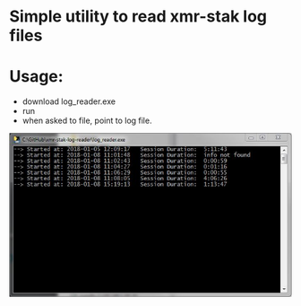 # Simple utility to read xmr-stak log files

# Usage:
- download log_reader.exe
- run
- when asked to file, point to log file.


![](screenshot.JPG)
